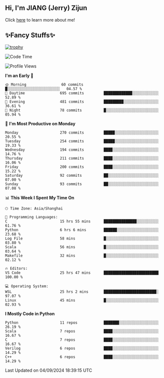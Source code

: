 ## Hi, I'm JIANG (Jerry) Zijun

Click [here](https://jzjerry.github.io/about/) to learn more about me!

## ✨Fancy Stuffs✨
[![trophy](https://github-profile-trophy.vercel.app/?username=jzjerry&theme=onedark)](https://github.com/ryo-ma/github-profile-trophy)
<!--START_SECTION:waka-->
![Code Time](http://img.shields.io/badge/Code%20Time-629%20hrs%2032%20mins-blue)

![Profile Views](http://img.shields.io/badge/Profile%20Views-0-blue)

**I'm an Early 🐤** 

```text
🌞 Morning                60 commits          █░░░░░░░░░░░░░░░░░░░░░░░░   04.57 % 
🌆 Daytime                695 commits         █████████████░░░░░░░░░░░░   52.89 % 
🌃 Evening                481 commits         █████████░░░░░░░░░░░░░░░░   36.61 % 
🌙 Night                  78 commits          █░░░░░░░░░░░░░░░░░░░░░░░░   05.94 % 
```
📅 **I'm Most Productive on Monday** 

```text
Monday                   270 commits         █████░░░░░░░░░░░░░░░░░░░░   20.55 % 
Tuesday                  254 commits         █████░░░░░░░░░░░░░░░░░░░░   19.33 % 
Wednesday                194 commits         ████░░░░░░░░░░░░░░░░░░░░░   14.76 % 
Thursday                 211 commits         ████░░░░░░░░░░░░░░░░░░░░░   16.06 % 
Friday                   200 commits         ████░░░░░░░░░░░░░░░░░░░░░   15.22 % 
Saturday                 92 commits          ██░░░░░░░░░░░░░░░░░░░░░░░   07.00 % 
Sunday                   93 commits          ██░░░░░░░░░░░░░░░░░░░░░░░   07.08 % 
```


📊 **This Week I Spent My Time On** 

```text
🕑︎ Time Zone: Asia/Shanghai

💬 Programming Languages: 
C                        15 hrs 55 mins      ███████████████░░░░░░░░░░   61.76 % 
Python                   6 hrs 6 mins        ██████░░░░░░░░░░░░░░░░░░░   23.68 % 
Log File                 58 mins             █░░░░░░░░░░░░░░░░░░░░░░░░   03.80 % 
Scala                    56 mins             █░░░░░░░░░░░░░░░░░░░░░░░░   03.64 % 
Makefile                 32 mins             █░░░░░░░░░░░░░░░░░░░░░░░░   02.12 % 

🔥 Editors: 
VS Code                  25 hrs 47 mins      █████████████████████████   100.00 % 

💻 Operating System: 
WSL                      25 hrs 2 mins       ████████████████████████░   97.07 % 
Linux                    45 mins             █░░░░░░░░░░░░░░░░░░░░░░░░   02.93 % 
```

**I Mostly Code in Python** 

```text
Python                   11 repos            ███████░░░░░░░░░░░░░░░░░░   26.19 % 
Scala                    7 repos             ████░░░░░░░░░░░░░░░░░░░░░   16.67 % 
C                        7 repos             ████░░░░░░░░░░░░░░░░░░░░░   16.67 % 
Verilog                  6 repos             ████░░░░░░░░░░░░░░░░░░░░░   14.29 % 
C++                      6 repos             ████░░░░░░░░░░░░░░░░░░░░░   14.29 % 
```




 Last Updated on 04/09/2024 18:39:15 UTC
<!--END_SECTION:waka-->
